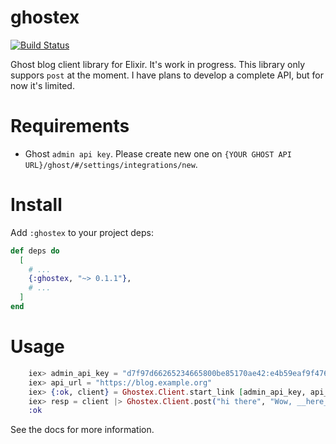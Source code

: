# ghostex

[![Build Status](https://travis-ci.org/ourway/ghostex.svg?branch=master)](https://travis-ci.org/ourway/ghostex)


Ghost blog client library for Elixir.
It's work in progress.
This library only suppors `post` at the moment.
I have plans to develop a complete API, but for now it's limited.

# Requirements
- Ghost `admin api key`. Please create new one on `{YOUR GHOST API URL}/ghost/#/settings/integrations/new`.

# Install
Add `:ghostex` to your project deps:
```elixir
def deps do
  [
    # ...
    {:ghostex, "~> 0.1.1"},
    # ...
  ]
end
```

# Usage
```elixir
    iex> admin_api_key = "d7f97d66265234665800be85170ae42:e4b59eaf9f4767e56f96753e0e6c91929dcb0284c2b101059bce954fd"
    iex> api_url = "https://blog.example.org"
    iex> {:ok, client} = Ghostex.Client.start_link [admin_api_key, api_url]
    iex> resp = client |> Ghostex.Client.post("hi there", "Wow, __here__", ["test", "api"])
    :ok
```
See the docs for more information.


